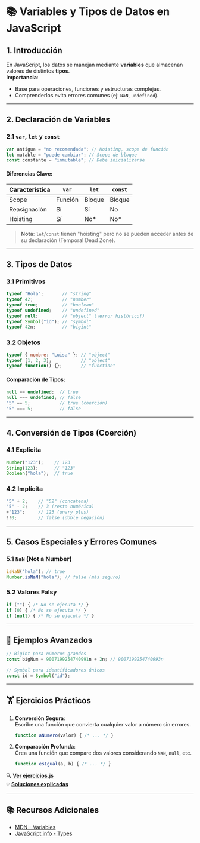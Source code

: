 # 📚 Variables y Tipos de Datos en JavaScript

## 1. Introducción
En JavaScript, los datos se manejan mediante **variables** que almacenan valores de distintos **tipos**.  
**Importancia**:  
- Base para operaciones, funciones y estructuras complejas.  
- Comprenderlos evita errores comunes (ej: `NaN`, `undefined`).

---

## 2. Declaración de Variables
### 2.1 `var`, `let` y `const`
```javascript
var antigua = "no recomendada"; // Hoisting, scope de función
let mutable = "puede cambiar"; // Scope de bloque
const constante = "inmutable"; // Debe inicializarse
```

#### Diferencias Clave:
| Característica   | `var`      | `let`      | `const`    |
|------------------|------------|------------|------------|
| Scope            | Función    | Bloque     | Bloque     |
| Reasignación     | Sí         | Sí         | No         |
| Hoisting         | Sí         | No*        | No*        |

> **Nota**: `let`/`const` tienen "hoisting" pero no se pueden acceder antes de su declaración (Temporal Dead Zone).

---

## 3. Tipos de Datos
### 3.1 Primitivos
```javascript
typeof "Hola";       // "string"
typeof 42;           // "number"
typeof true;         // "boolean"
typeof undefined;    // "undefined"
typeof null;         // "object" (¡error histórico!)
typeof Symbol("id"); // "symbol"
typeof 42n;          // "bigint"
```

### 3.2 Objetos
```javascript
typeof { nombre: "Luisa" }; // "object"
typeof [1, 2, 3];           // "object"
typeof function() {};       // "function"
```

#### Comparación de Tipos:
```javascript
null == undefined;  // true
null === undefined; // false
"5" == 5;           // true (coerción)
"5" === 5;          // false
```

---

## 4. Conversión de Tipos (Coerción)
### 4.1 Explícita
```javascript
Number("123");    // 123
String(123);      // "123"
Boolean("hola");  // true
```

### 4.2 Implícita
```javascript
"5" + 2;    // "52" (concatena)
"5" - 2;    // 3 (resta numérica)
+"123";     // 123 (unary plus)
!!0;        // false (doble negación)
```

---

## 5. Casos Especiales y Errores Comunes
### 5.1 `NaN` (Not a Number)
```javascript
isNaN("hola"); // true
Number.isNaN("hola"); // false (más seguro)
```

### 5.2 Valores Falsy
```javascript
if ("") { /* No se ejecuta */ }
if (0) { /* No se ejecuta */ }
if (null) { /* No se ejecuta */ }
```

---

## 🧪 Ejemplos Avanzados
```javascript
// BigInt para números grandes
const bigNum = 9007199254740991n + 2n; // 9007199254740993n

// Symbol para identificadores únicos
const id = Symbol("id");
```

---

## 🏋️ Ejercicios Prácticos
1. **Conversión Segura**:  
   Escribe una función que convierta cualquier valor a número sin errores.  
   ```javascript
   function aNumero(valor) { /* ... */ }
   ```

2. **Comparación Profunda**:  
   Crea una función que compare dos valores considerando `NaN`, `null`, etc.  
   ```javascript
   function esIgual(a, b) { /* ... */ }
   ```

🔍 **[Ver ejercicios.js](./ejercicios.js)**  
💡 **[Soluciones explicadas](./soluciones.md)**

---

## 📚 Recursos Adicionales
- [MDN - Variables](https://developer.mozilla.org/es/docs/Web/JavaScript/Guide/Grammar_and_types#declaraciones)
- [JavaScript.info - Types](https://javascript.info/types)